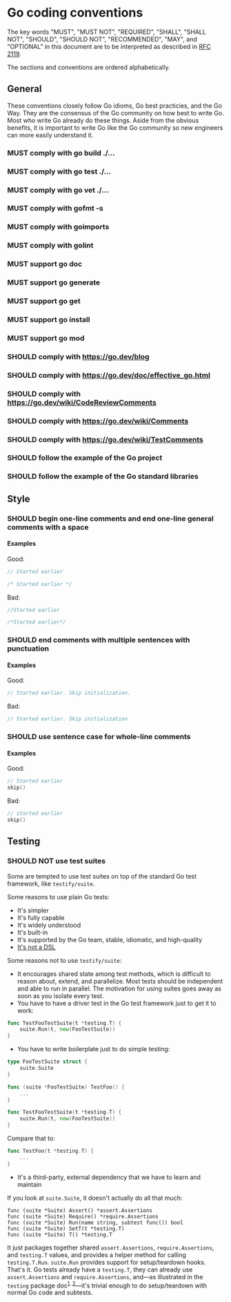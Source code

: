 # Go coding conventions

The key words "MUST", "MUST NOT", "REQUIRED", "SHALL", "SHALL NOT", "SHOULD", "SHOULD NOT", "RECOMMENDED",  "MAY", and "OPTIONAL" in this document are to be interpreted as described in [RFC 2119](https://www.ietf.org/rfc/rfc2119.txt).

The sections and conventions are ordered alphabetically.

## General

These conventions closely follow Go idioms, Go best practicies, and the Go Way. They are the consensus of the Go community on how best to write Go. Most who write Go already do these things. Aside from the obvious benefits, it is important to write Go like the Go community so new engineers can more easily understand it.

### MUST comply with go build ./...
### MUST comply with go test ./...
### MUST comply with go vet ./...
### MUST comply with gofmt -s
### MUST comply with goimports
### MUST comply with golint
### MUST support go doc
### MUST support go generate
### MUST support go get
### MUST support go install
### MUST support go mod
### SHOULD comply with https://go.dev/blog
### SHOULD comply with https://go.dev/doc/effective_go.html
### SHOULD comply with https://go.dev/wiki/CodeReviewComments
### SHOULD comply with https://go.dev/wiki/Comments
### SHOULD comply with https://go.dev/wiki/TestComments
### SHOULD follow the example of the Go project
### SHOULD follow the example of the Go standard libraries

## Style

### SHOULD begin one-line comments and end one-line general comments with a space

#### Examples

Good:

```go
// Started earlier
```

```go
/* Started earlier */
```

Bad:

```go
//Started earlier
```

```go
/*Started earlier*/
```

### SHOULD end comments with multiple sentences with punctuation

#### Examples

Good:

```go
// Started earlier. Skip initialization.
```

Bad:

```go
// Started earlier. Skip initialization
```

### SHOULD use sentence case for whole-line comments

#### Examples

Good:

```go
// Started earlier
skip()
```

Bad:

```go
// started earlier
skip()
```

## Testing

### SHOULD NOT use test suites

Some are tempted to use test suites on top of the standard Go test framework, like `testify/suite`.

Some reasons to use plain Go tests:

- It's simpler
- It's fully capable
- It's widely understood
- It's built-in
- It's supported by the Go team, stable, idiomatic, and high-quality
- [It's not a DSL](https://golang.org/doc/faq#testing_framework)

Some reasons not to use `testify/suite`:

- It encourages shared state among test methods, which is difficult to reason about, extend, and parallelize. Most tests should be independent and able to run in parallel. The motivation for using suites goes away as soon as you isolate every test.
- You have to have a driver test in the Go test framework just to get it to work:

```go
func TestFooTestSuite(t *testing.T) {
	suite.Run(t, new(FooTestSuite))
}
```

- You have to write boilerplate just to do simple testing:

```go
type FooTestSuite struct {
	suite.Suite
}

func (suite *FooTestSuite) TestFoo() {
	...
}

func TestFooTestSuite(t *testing.T) {
	suite.Run(t, new(FooTestSuite))
}
```

Compare that to:

```go
func TestFoo(t *testing.T) {
	...
}
```

- It's a third-party, external dependency that we have to learn and maintain

If you look at `suite.Suite`, it doesn't actually do all that much:

```
func (suite *Suite) Assert() *assert.Assertions
func (suite *Suite) Require() *require.Assertions
func (suite *Suite) Run(name string, subtest func()) bool
func (suite *Suite) SetT(t *testing.T)
func (suite *Suite) T() *testing.T
```

It just packages together shared `assert.Assertions`, `require.Assertions`, and `testing.T` values, and provides a helper method for calling `testing.T.Run`. `suite.Run` provides support for setup/teardown hooks. That's it. Go tests already have a `testing.T`, they can already use `assert.Assertions` and `require.Assertions`, and—as illustrated in the `testing` package doc<sup>[1](https://golang.org/pkg/testing/#hdr-Subtests_and_Sub_benchmarks), [2](https://golang.org/pkg/testing/#hdr-Main)</sup>—it's trivial enough to do setup/teardown with normal Go code and subtests.
